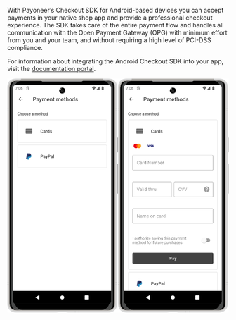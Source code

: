 With Payoneer’s Checkout SDK for Android-based devices you can accept payments in your native shop app and provide a professional
checkout experience. The SDK takes care of the entire payment flow and handles all communication with the Open Payment Gateway (OPG) with
minimum effort from you and your team, and without requiring a high level of PCI-DSS compliance.

For information about integrating the Android Checkout SDK into your app, visit
the [documentation portal](https://checkoutdocs.payoneer.com/docs/checkout-android-sdk).

<img src="docs/payment_methods.png" width="50%"/><img src="docs/card.png" width="50%"/>